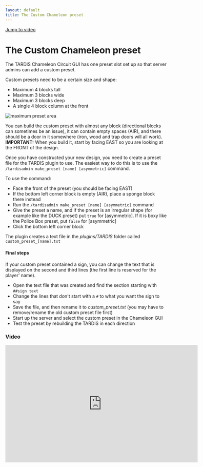 ```yaml
---
layout: default
title: The Custom Chameleon preset
---
```


[Jump to video](#video)

# The Custom Chameleon preset

The TARDIS Chameleon Circuit GUI has one preset slot set up so that server admins can add a custom preset.

Custom presets need to be a certain size and shape:

- Maximum 4 blocks tall
- Maximum 3 blocks wide
- Maximum 3 blocks deep
- A single 4 block column at the front

![maximum preset area](images/docs/preset-max-shape.jpg)

You can build the custom preset with almost any block (directional blocks can sometimes be an issue), it can contain empty spaces (AIR), and there should be a door in it somewhere (iron, wood and trap doors will all work). **IMPORTANT:** When you build it, start by facing EAST so you are looking at the FRONT of the design.

Once you have constructed your new design, you need to create a preset file for the TARDIS plugin to use. The easiest way to do this is to use the `/tardisadmin make_preset [name] [asymmetric]` command.

To use the command:

- Face the front of the preset (you should be facing EAST)
- If the bottom left corner block is empty (AIR), place a sponge block there instead
- Run the `/tardisadmin make_preset [name] [asymmetric]` command
- Give the preset a name, and if the preset is an irregular shape (for example like the DUCK preset) put `true` for [asymmetric]. If it is boxy like the Police Box preset, put `false` for [asymmetric]
- Click the bottom left corner block

The plugin creates a text file in the _plugins/TARDIS_ folder called `custom_preset_[name].txt`

#### Final steps

If your custom preset contained a sign, you can change the text that is displayed on the second and third lines (the first line is reserved for the player’ name).

- Open the text file that was created and find the section starting with `##sign text`
- Change the lines that don't start with a `#` to what you want the sign to say
- Save the file, and then rename it to _custom\_preset.txt_ (you may have to remove/rename the old custom preset file first)
- Start up the server and select the custom preset in the Chameleon GUI
- Test the preset by rebuilding the TARDIS in each direction

### Video
<iframe src="https://player.vimeo.com/video/88423516" width="600" height="366" frameborder="0" webkitallowfullscreen mozallowfullscreen allowfullscreen></iframe>
